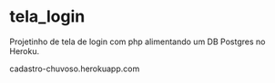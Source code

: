 # tela_login
Projetinho de tela de login com php alimentando um DB Postgres no Heroku. 

cadastro-chuvoso.herokuapp.com
